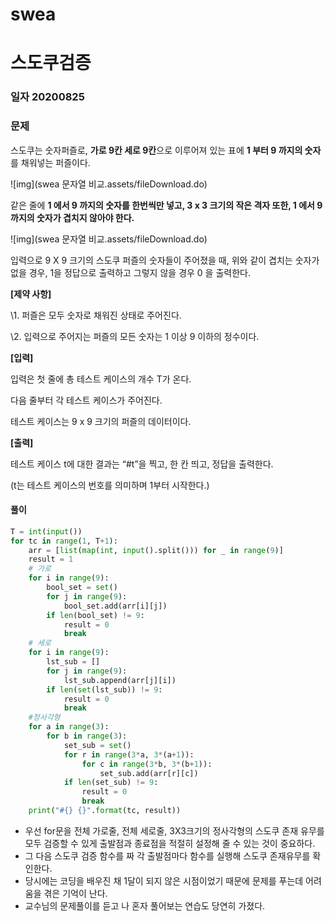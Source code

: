 # swea

# 스도쿠검증

### 일자 20200825

### 문제

스도쿠는 숫자퍼즐로, **가로 9칸 세로 9칸**으로 이루어져 있는 표에 **1 부터 9 까지의 숫자**를 채워넣는 퍼즐이다.
 

![img](swea 문자열 비교.assets/fileDownload.do)


같은 줄에 **1 에서 9 까지의 숫자를 한번씩만 넣고, 3 x 3 크기의 작은 격자 또한, 1 에서 9 까지의 숫자가 겹치지 않아야 한다.**
 

![img](swea 문자열 비교.assets/fileDownload.do)


입력으로 9 X 9 크기의 스도쿠 퍼즐의 숫자들이 주어졌을 때, 위와 같이 겹치는 숫자가 없을 경우, 1을 정답으로 출력하고 그렇지 않을 경우 0 을 출력한다.


**[제약 사항]**

\1. 퍼즐은 모두 숫자로 채워진 상태로 주어진다.

\2. 입력으로 주어지는 퍼즐의 모든 숫자는 1 이상 9 이하의 정수이다.


**[입력]**

입력은 첫 줄에 총 테스트 케이스의 개수 T가 온다.

다음 줄부터 각 테스트 케이스가 주어진다.

테스트 케이스는 9 x 9 크기의 퍼즐의 데이터이다.


**[출력]**

테스트 케이스 t에 대한 결과는 “#t”을 찍고, 한 칸 띄고, 정답을 출력한다.

(t는 테스트 케이스의 번호를 의미하며 1부터 시작한다.)

#### 풀이

```python
T = int(input())
for tc in range(1, T+1):
    arr = [list(map(int, input().split())) for _ in range(9)]
    result = 1
    # 가로
    for i in range(9):
        bool_set = set()
        for j in range(9):
            bool_set.add(arr[i][j])
        if len(bool_set) != 9:
            result = 0
            break
    # 세로
    for i in range(9):
        lst_sub = []
        for j in range(9):
            lst_sub.append(arr[j][i])
        if len(set(lst_sub)) != 9:
            result = 0
            break
    #정사각형
    for a in range(3):
        for b in range(3):
            set_sub = set()
            for r in range(3*a, 3*(a+1)):
                for c in range(3*b, 3*(b+1)):
                    set_sub.add(arr[r][c])
            if len(set_sub) != 9:
                result = 0
                break
    print("#{} {}".format(tc, result))
```

- 우선 for문을 전체 가로줄, 전체 세로줄, 3X3크기의 정사각형의 스도쿠 존재 유무를 모두 검증할 수 있게 출발점과 종료점을 적절히 설정해 줄 수 있는 것이 중요하다.
- 그 다음 스도쿠 검증 함수를 짜 각 출발점마다 함수를 실행해 스도쿠 존재유무를 확인한다.
- 당시에는 코딩을 배우진 채 1달이 되지 않은 시점이었기 때문에 문제를 푸는데 어려움을 겪은 기억이 난다. 
- 교수님의 문제풀이를 듣고 나 혼자 풀어보는 연습도 당연히 가졌다.

